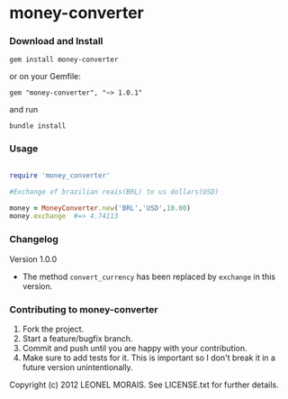 # money-converter

### Download and Install
```
gem install money-converter
```

or on your Gemfile:
```
gem "money-converter", "~> 1.0.1"
```

and run
```
bundle install
```



### Usage

```ruby

require 'money_converter'

#Exchange of brazilian reais(BRL) to us dollars(USD)

money = MoneyConverter.new('BRL','USD',10.00)
money.exchange  #=> 4.74113

```

### Changelog

Version 1.0.0

* The method ``` convert_currency ``` has been replaced by ``` exchange ``` in this version. 




### Contributing to money-converter
 
1. Fork the project.
2. Start a feature/bugfix branch.
3. Commit and push until you are happy with your contribution.
4. Make sure to add tests for it. This is important so I don't break it in a future version unintentionally.


Copyright (c) 2012 LEONEL MORAIS. See LICENSE.txt for
further details.


